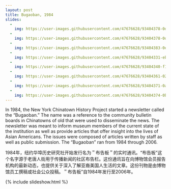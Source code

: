 ```yaml
---
layout: post
title: Bugaoban, 1984
slides:
  -
    img: https://user-images.githubusercontent.com/47676628/93404378-0d2bb480-f858-11ea-951a-7921c89e038a.jpg
  -
    img: https://user-images.githubusercontent.com/47676628/93404378-0d2bb480-f858-11ea-951a-7921c89e038a.jpg
  -
    img: https://user-images.githubusercontent.com/47676628/93404383-0ef57800-f858-11ea-91e7-17b0745f96df.jpg
  -
    img: https://user-images.githubusercontent.com/47676628/93404331-eb323200-f857-11ea-8378-6a8e0c468d4f.jpg
  -
    img: https://user-images.githubusercontent.com/47676628/93404340-f1281300-f857-11ea-8d1a-2198f406675c.jpg
  -
    img: https://user-images.githubusercontent.com/47676628/93404361-02711f80-f858-11ea-9fb9-8c626eec923f.jpg
  -
    img: https://user-images.githubusercontent.com/47676628/93404371-0a30c400-f858-11ea-9d29-929b2260f8ee.jpg
  -
    img: https://user-images.githubusercontent.com/47676628/93404374-0bfa8780-f858-11ea-9d8c-b5c433ccda36.jpg
---
```


In 1984, the New York Chinatown History Project started a newsletter called the “Bugaoban.”  The name was a reference to the community bulletin boards in Chinatowns of old that were used to disseminate the news.  The newsletter was meant to inform museum members of the current state of the institution as well as provide articles that offer insight into the lives of Asian Americans.  The issues were composed of articles written by staff as well as public submission.  The “Bugaoban” ran from 1984 through 2006.  

1984年，纽约华埠历史研究社开始发行名为＂布告板＂的实时通讯。“布告板”这个名字源于老唐人街用于传播新闻的社区布告栏。这份通讯旨在向博物馆会员报告机构的最新动态，也提供关于深入了解亚裔美国人生活的文章。这份刊物是由博物馆员工撰稿或社会公众投稿。＂布告板”自1984年发行至2006年。

{% include slideshow.html %}
